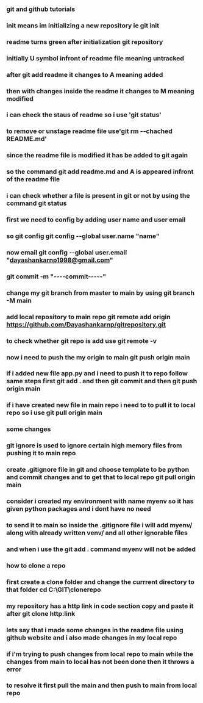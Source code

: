 ### git and github tutorials
### init means im initializing a new repository ie git init
### readme turns green after initialization git repository
### initially U symbol infront of readme file meaning untracked
### after git add readme it changes to A meaning added 
### then with changes inside the readme it changes to M meaning modified
### i can check the staus of readme so i use 'git status'
### to remove or unstage readme file use'git rm --chached README.md'
### since the readme file is modified it has be added to git again
### so the command git add readme.md and A is appeared infront of the readme file
### i can check whether a file is present in git or not by using the command git status
### first we need to config by adding user name and user email
### so git config git config --global user.name "name"
### now email git config --global user.email "dayashankarnp1998@gmail.com"
### git commit -m "----commit-----"
### change my git branch from master to main by using git branch -M main
### add local repository to main repo git remote add origin https://github.com/Dayashankarnp/gitrepository.git
### to check whether git repo is add use git remote -v
### now i need to push the my origin to main git push origin main
### if i added new file app.py and i need to push it to repo follow same steps first git add . and then git commit and then git push origin main
### if i have created new file in main repo i need to to pull it to local repo so i use git pull origin main
### some changes
### git ignore is used to ignore certain high memory files from pushing it to main repo 
### create .gitignore file in git and choose template to be python and commit changes and to get that to local repo git pull origin main
### consider i created my environment with name myenv so it has given python packages and i dont have no need
 ### to send it to main so inside the .gitignore file i will add myenv/ along with already written venv/ and all other ignorable files
### and when i use the git add . command myenv will not be added
### how to clone a repo
### first create a clone folder and change the currrent directory to that folder cd C:\GIT\clonerepo
### my repository has a http link in code section copy and paste it after git clone http:link
###
 ### lets say that i made some changes in the readme file using github website and i also made changes in my local repo
### if i'm trying to push changes from local repo to main while the changes from main to local has not been done then it throws a error
### to resolve it first pull the main and then push to main from local repo
